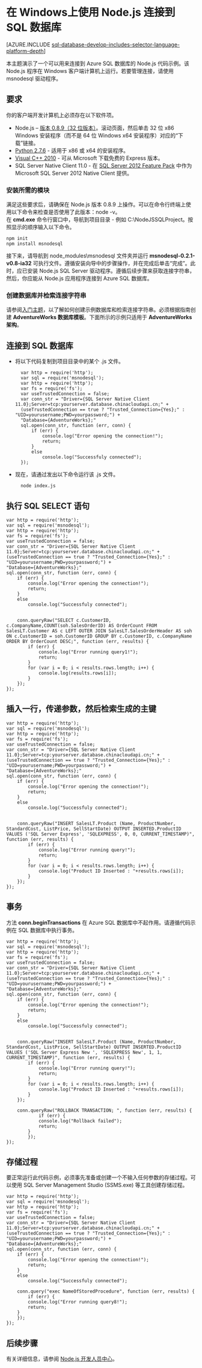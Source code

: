 <properties 
	pageTitle="在 Windows上使用 Node.js 连接到 SQL 数据库" 
	description="演示了一个可以用来连接到 Azure SQL 数据库的 Node.js 代码示例。该示例在 Windows 客户端计算机上运行。"
	services="sql-database" 
	documentationCenter="" 
	authors="meet-bhagdev" 
	manager="jeffreyg" 
	editor=""/>


<tags 
	ms.service="sql-database"
	ms.date="11/03/2015"
	wacn.date="12/22/2015"/>


# 在 Windows上使用 Node.js 连接到 SQL 数据库


[AZURE.INCLUDE [sql-database-develop-includes-selector-language-platform-depth](../includes/sql-database-develop-includes-selector-language-platform-depth.md)]


本主题演示了一个可以用来连接到 Azure SQL 数据库的 Node.js 代码示例。该 Node.js 程序在 Windows 客户端计算机上运行。若要管理连接，请使用 msnodesql 驱动程序。


## 要求


你的客户端开发计算机上必须存在以下软件项。


-  Node.js – [版本 0.8.9（32 位版本）](http://blog.nodejs.org/2012/09/11/node-v0-8-9-stable/)。滚动页面，然后单击 32 位 x86 Windows 安装程序（而不是 64 位 Windows x64 安装程序）对应的“下载”链接。
- [Python 2.7.6](https://www.python.org/download/releases/2.7.6/) - 适用于 x86 或 x64 的安装程序。 
- [Visual C++ 2010](https://app.vssps.visualstudio.com/profile/review?download=true&family=VisualStudioCExpress&release=VisualStudio2010&type=web&slcid=0x409&context=eyJwZSI6MSwicGMiOjEsImljIjoxLCJhbyI6MCwiYW0iOjEsIm9wIjpudWxsLCJhZCI6bnVsbCwiZmEiOjAsImF1IjpudWxsLCJjdiI6OTY4OTg2MzU1LCJmcyI6MCwic3UiOjAsImVyIjoxfQ2) - 可从 Microsoft 下载免费的 Express 版本。
- SQL Server Native Client 11.0 - 在 [SQL Server 2012 Feature Pack](https://www.microsoft.com/zh-cn/download/details.aspx?id=29065) 中作为 Microsoft SQL Server 2012 Native Client 提供。


### 安装所需的模块

满足这些要求后，请确保在 Node.js 版本 0.8.9 上操作。可以在命令行终端上使用以下命令来检查是否使用了此版本：node -v。<br>在 **cmd.exe** 命令行窗口中，导航到项目目录 - 例如 C:\\NodeJSSQLProject。按照显示的顺序输入以下命令。

	npm init
	npm install msnodesql

接下来，请导航到 node\_modules\\msnodesql 文件夹并运行 **msnodesql-0.2.1-v0.8-ia32** 可执行文件。遵循安装向导中的步骤操作，并在完成后单击“完成”。此时，应已安装 Node.js SQL Server 驱动程序。遵循后续步骤来获取连接字符串，然后，你应能从 Node.js 应用程序连接到 Azure SQL 数据库。

### 创建数据库并检索连接字符串
 
请参阅[入门主题](/documentation/articles/sql-database-get-started)，以了解如何创建示例数据库和检索连接字符串。必须根据指南创建 **AdventureWorks 数据库模板**。下面所示的示例只适用于 **AdventureWorks 架构**。


## 连接到 SQL 数据库


- 将以下代码复制到项目目录中的某个 .js 文件。


		var http = require('http');
		var sql = require('msnodesql');
		var http = require('http');
		var fs = require('fs');
		var useTrustedConnection = false;
		var conn_str = "Driver={SQL Server Native Client 11.0};Server=tcp:yourserver.database.chinacloudapi.cn;" + 
		(useTrustedConnection == true ? "Trusted_Connection={Yes};" : "UID=yourusername;PWD=yourpassword;") + 
		"Database={AdventureWorks};"
		sql.open(conn_str, function (err, conn) {
		    if (err) {
		        console.log("Error opening the connection!");
		        return;
		    }
		    else
		        console.log("Successfuly connected");
		});	


- 现在，请通过发出以下命令运行该 .js 文件。


		node index.js


## 执行 SQL SELECT 语句


	var http = require('http');
	var sql = require('msnodesql');
	var http = require('http');
	var fs = require('fs');
	var useTrustedConnection = false;
	var conn_str = "Driver={SQL Server Native Client 11.0};Server=tcp:yourserver.database.chinacloudapi.cn;" + 
	(useTrustedConnection == true ? "Trusted_Connection={Yes};" : "UID=yourusername;PWD=yourpassword;") + 
	"Database={AdventureWorks};"
	sql.open(conn_str, function (err, conn) {
	    if (err) {
	        console.log("Error opening the connection!");
	        return;
	    }
	    else
	        console.log("Successfuly connected");
	
	
	    conn.queryRaw("SELECT c.CustomerID, c.CompanyName,COUNT(soh.SalesOrderID) AS OrderCount FROM SalesLT.Customer AS c LEFT OUTER JOIN SalesLT.SalesOrderHeader AS soh ON c.CustomerID = soh.CustomerID GROUP BY c.CustomerID, c.CompanyName ORDER BY OrderCount DESC;", function (err, results) {
	        if (err) {
	            console.log("Error running query1!");
	            return;
	        }
	        for (var i = 0; i < results.rows.length; i++) {
	            console.log(results.rows[i]);
	        }
	    });
	});


## 插入一行，传递参数，然后检索生成的主键


	var http = require('http');
	var sql = require('msnodesql');
	var http = require('http');
	var fs = require('fs');
	var useTrustedConnection = false;
	var conn_str = "Driver={SQL Server Native Client 11.0};Server=tcp:yourserver.database.chinacloudapi.cn;" + 
	(useTrustedConnection == true ? "Trusted_Connection={Yes};" : "UID=yourusername;PWD=yourpassword;") + 
	"Database={AdventureWorks};"
	sql.open(conn_str, function (err, conn) {
	    if (err) {
	        console.log("Error opening the connection!");
	        return;
	    }
	    else
	        console.log("Successfuly connected");
	
	
	    conn.queryRaw("INSERT SalesLT.Product (Name, ProductNumber, StandardCost, ListPrice, SellStartDate) OUTPUT INSERTED.ProductID VALUES ('SQL Server Express', 'SQLEXPRESS', 0, 0, CURRENT_TIMESTAMP)", function (err, results) {
	        if (err) {
	            console.log("Error running query!");
	            return;
	        }
	        for (var i = 0; i < results.rows.length; i++) {
	            console.log("Product ID Inserted : "+results.rows[i]);
	        }
	    });
	});


## 事务


方法 **conn.beginTransactions** 在 Azure SQL 数据库中不起作用。请遵循代码示例在 SQL 数据库中执行事务。


	var http = require('http');
	var sql = require('msnodesql');
	var http = require('http');
	var fs = require('fs');
	var useTrustedConnection = false;
	var conn_str = "Driver={SQL Server Native Client 11.0};Server=tcp:yourserver.database.chinacloudapi.cn;" + 
	(useTrustedConnection == true ? "Trusted_Connection={Yes};" : "UID=yourusername;PWD=yourpassword;") + 
	"Database={AdventureWorks};"
	sql.open(conn_str, function (err, conn) {
	    if (err) {
	        console.log("Error opening the connection!");
	        return;
	    }
	    else
	        console.log("Successfuly connected");
	
	
	    conn.queryRaw("INSERT SalesLT.Product (Name, ProductNumber, StandardCost, ListPrice, SellStartDate) OUTPUT INSERTED.ProductID VALUES ('SQL Server Express New ', 'SQLEXPRESS New', 1, 1, CURRENT_TIMESTAMP)", function (err, results) {
	        if (err) {
	            console.log("Error running query!");
	            return;
	        }
	        for (var i = 0; i < results.rows.length; i++) {
	            console.log("Product ID Inserted : "+results.rows[i]);
	        }
	    });
	    
	    conn.queryRaw("ROLLBACK TRANSACTION; ", function (err, results) {
            	if (err) {
        		console.log("Rollback failed");
        		return;
        	}
    	    });
	});


## 存储过程


要正常运行此代码示例，必须事先准备或创建一个不输入任何参数的存储过程。可以使用 SQL Server Management Studio (SSMS.exe) 等工具创建存储过程。


	var http = require('http');
	var sql = require('msnodesql');
	var http = require('http');
	var fs = require('fs');
	var useTrustedConnection = false;
	var conn_str = "Driver={SQL Server Native Client 11.0};Server=tcp:yourserver.database.chinacloudapi.cn;" + 
	(useTrustedConnection == true ? "Trusted_Connection={Yes};" : "UID=yourusername;PWD=yourpassword;") + 
	"Database={AdventureWorks};"
	sql.open(conn_str, function (err, conn) {
	    if (err) {
	        console.log("Error opening the connection!");
	        return;
	    }
	    else
	        console.log("Successfuly connected");
		
	    conn.query("exec NameOfStoredProcedure", function (err, results) {
	    	if (err) {
			console.log("Error running query8!");
			return;
		}
	    });
	});

 
## 后续步骤

有关详细信息，请参阅 [Node.js 开发人员中心](/develop/nodejs/)。

<!---HONumber=Mooncake_1207_2015-->